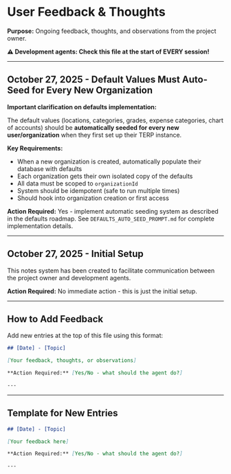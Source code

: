 # User Feedback & Thoughts

**Purpose:** Ongoing feedback, thoughts, and observations from the project owner.

**⚠️ Development agents: Check this file at the start of EVERY session!**

---

## October 27, 2025 - Default Values Must Auto-Seed for Every New Organization

**Important clarification on defaults implementation:**

The default values (locations, categories, grades, expense categories, chart of accounts) should be **automatically seeded for every new user/organization** when they first set up their TERP instance.

**Key Requirements:**
- When a new organization is created, automatically populate their database with defaults
- Each organization gets their own isolated copy of the defaults
- All data must be scoped to `organizationId`
- System should be idempotent (safe to run multiple times)
- Should hook into organization creation or first access

**Action Required:** Yes - implement automatic seeding system as described in the defaults roadmap. See `DEFAULTS_AUTO_SEED_PROMPT.md` for complete implementation details.

---

## October 27, 2025 - Initial Setup

This notes system has been created to facilitate communication between the project owner and development agents.

**Action Required:** No immediate action - this is just the initial setup.

---

## How to Add Feedback

Add new entries at the top of this file using this format:

```markdown
## [Date] - [Topic]

[Your feedback, thoughts, or observations]

**Action Required:** [Yes/No - what should the agent do?]

---
```

---

## Template for New Entries

```markdown
## [Date] - [Topic]

[Your feedback here]

**Action Required:** [Yes/No - what should the agent do?]

---
```

